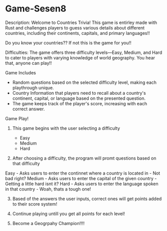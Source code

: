 # Game-Sesen8


Description: 
Welcome to Countries Trivia! 
This game is entirley made with Rust and challenges players to guess various 
details about different countries, including their continents, 
capitals, and primary languages!! 

Do you know your countries?? 
If not this is the game for you!!

Difficulties:
The game offers three difficulty levels—Easy, Medium, and Hard
to cater to players with varying knowledge of world geography.
You hear that, anyone can play!!

Game Includes
- Random questions based on the selected difficulty level, making each playthrough unique.
- Country Information that players need to recall about a country's
  continent, capital, or language based on the presented question.
- The game keeps track of the player's score, increasing with each correct answer.

Game Play!
1. This game begins with the user selecting a difficulty 
   - Easy
   - Medium
   - Hard

2. After choosing a difficulty, the program will promt questions
   based on that difficulty

  Easy 
    - Asks users to enter the continnet where a country is located in 
    - Not bad right?
  Medium
    - Asks users to enter the capital of the given country
    - Getting a little hard isnt it?
  Hard
    - Asks users to enter the language spoken in that country
    - Woah, thats a tough one! 


3. Based of the answers the user inputs, correct ones will get
   points added to their score system!

4. Continue playing untill you get all points for each level!
5. Become a Geogrpahy Champion!!!!










